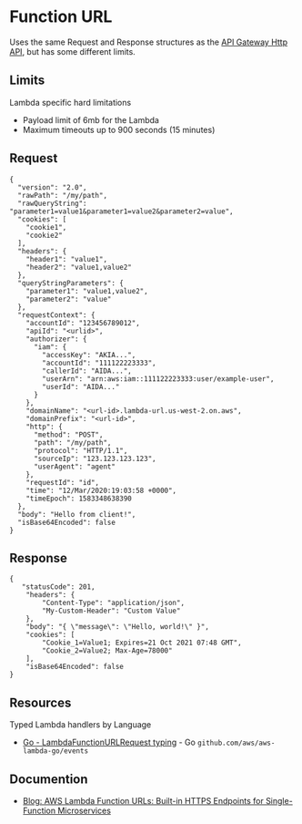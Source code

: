 # Function URL

Uses the same Request and Response structures as the [API Gateway Http API](./http-api.md), but has some different limits.

## Limits

Lambda specific hard limitations

- Payload limit of 6mb for the Lambda
- Maximum timeouts up to 900 seconds (15 minutes)


## Request

```json5
{
  "version": "2.0",
  "rawPath": "/my/path",
  "rawQueryString": "parameter1=value1&parameter1=value2&parameter2=value",
  "cookies": [
    "cookie1",
    "cookie2"
  ],
  "headers": {
    "header1": "value1",
    "header2": "value1,value2"
  },
  "queryStringParameters": {
    "parameter1": "value1,value2",
    "parameter2": "value"
  },
  "requestContext": {
    "accountId": "123456789012",
    "apiId": "<urlid>",
    "authorizer": {
      "iam": {
        "accessKey": "AKIA...",
        "accountId": "111122223333",
        "callerId": "AIDA...",
        "userArn": "arn:aws:iam::111122223333:user/example-user",
        "userId": "AIDA..."
      }
    },
    "domainName": "<url-id>.lambda-url.us-west-2.on.aws",
    "domainPrefix": "<url-id>",
    "http": {
      "method": "POST",
      "path": "/my/path",
      "protocol": "HTTP/1.1",
      "sourceIp": "123.123.123.123",
      "userAgent": "agent"
    },
    "requestId": "id",
    "time": "12/Mar/2020:19:03:58 +0000",
    "timeEpoch": 1583348638390
  },
  "body": "Hello from client!",
  "isBase64Encoded": false
}
```

## Response

```json5
{
   "statusCode": 201,
    "headers": {
        "Content-Type": "application/json",
        "My-Custom-Header": "Custom Value"
    },
    "body": "{ \"message\": \"Hello, world!\" }",
    "cookies": [
        "Cookie_1=Value1; Expires=21 Oct 2021 07:48 GMT",
        "Cookie_2=Value2; Max-Age=78000"
    ],
    "isBase64Encoded": false
}
```

## Resources

Typed Lambda handlers by Language

- [Go - LambdaFunctionURLRequest typing](https://github.com/aws/aws-lambda-go/blob/main/events/lambda_function_urls.go) - Go `github.com/aws/aws-lambda-go/events`

## Documention

- [Blog: AWS Lambda Function URLs: Built-in HTTPS Endpoints for Single-Function Microservices](https://aws.amazon.com/blogs/aws/announcing-aws-lambda-function-urls-built-in-https-endpoints-for-single-function-microservices/)
